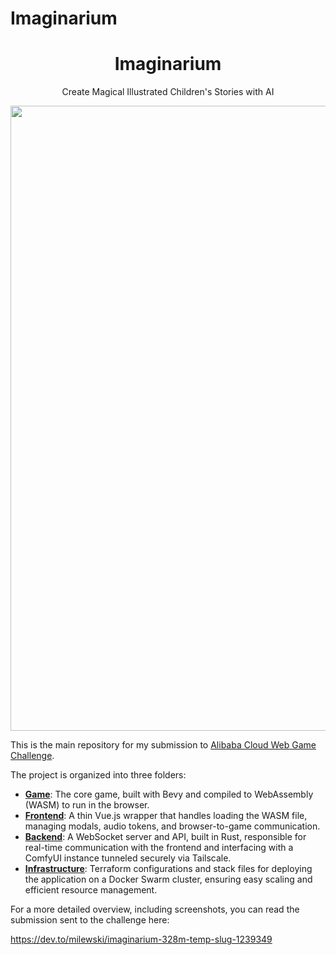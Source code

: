 # Imaginarium

<h1 align="center">Imaginarium</h1>
<p align="center">
Create Magical Illustrated Children's Stories with AI
</p>
<p align="center"><img width="1000" src="https://github.com/user-attachments/assets/f298f769-dd71-4e09-b95a-0d8261e1eb6c"></p>

This is the main repository for my submission to [Alibaba Cloud Web Game Challenge](https://dev.to/challenges/alibaba).

The project is organized into three folders:

- **[Game](./game)**: The core game, built with Bevy and compiled to WebAssembly (WASM) to run in the browser.
- **[Frontend](./game/frontend)**: A thin Vue.js wrapper that handles loading the WASM file, managing modals, audio tokens, and browser-to-game communication.
- **[Backend](./server)**: A WebSocket server and API, built in Rust, responsible for real-time communication with the frontend and interfacing with a ComfyUI instance tunneled securely via Tailscale.
- **[Infrastructure](./infrastructure)**: Terraform configurations and stack files for deploying the application on a Docker Swarm cluster, ensuring easy scaling and efficient resource management.

For a more detailed overview, including screenshots, you can read the submission sent to the challenge here:

https://dev.to/milewski/imaginarium-328m-temp-slug-1239349
